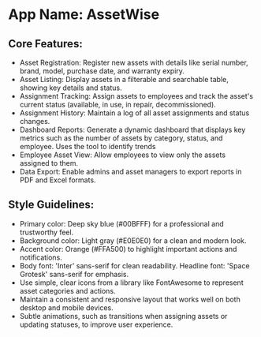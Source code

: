 # **App Name**: AssetWise

## Core Features:

- Asset Registration: Register new assets with details like serial number, brand, model, purchase date, and warranty expiry.
- Asset Listing: Display assets in a filterable and searchable table, showing key details and status.
- Assignment Tracking: Assign assets to employees and track the asset's current status (available, in use, in repair, decommissioned).
- Assignment History: Maintain a log of all asset assignments and status changes.
- Dashboard Reports: Generate a dynamic dashboard that displays key metrics such as the number of assets by category, status, and employee. Uses the tool to identify trends
- Employee Asset View: Allow employees to view only the assets assigned to them.
- Data Export: Enable admins and asset managers to export reports in PDF and Excel formats.

## Style Guidelines:

- Primary color: Deep sky blue (#00BFFF) for a professional and trustworthy feel.
- Background color: Light gray (#E0E0E0) for a clean and modern look.
- Accent color: Orange (#FFA500) to highlight important actions and notifications.
- Body font: 'Inter' sans-serif for clean readability. Headline font: 'Space Grotesk' sans-serif for emphasis.
- Use simple, clear icons from a library like FontAwesome to represent asset categories and actions.
- Maintain a consistent and responsive layout that works well on both desktop and mobile devices.
- Subtle animations, such as transitions when assigning assets or updating statuses, to improve user experience.